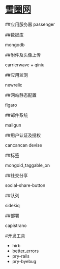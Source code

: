 [雪圈网](http://snowooo.com)
===

##应用服务器
passenger

##数据库

mongodb

##附件及头像上传

carrierwave + qiniu

##应用监测

newrelic

##网站静态配置

figaro

##邮件系统

mailgun

##用户认证及授权

cancancan
devise

##标签

mongoid_taggable_on

##社交分享

social-share-button

##队列

sidekiq

##部署

capistrano

#开发工具

* hirb
* better_errors
* pry-rails
* pry-byebug

